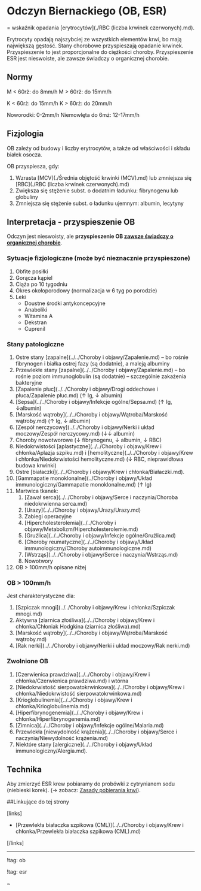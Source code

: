# Odczyn Biernackiego (OB, ESR)

= wskaźnik opadania [erytrocytów](./RBC (liczba krwinek czerwonych).md).



Erytrocyty opadają najszybciej ze wszystkich elementów krwi, bo mają największą gęstość. Stany chorobowe przyspieszają opadanie krwinek. Przyspieszenie to jest proporcjonalne do ciężkości choroby. Przyspieszenie ESR jest nieswoiste, ale zawsze świadczy o organicznej chorobie.



## Normy

M < 60rż: do 8mm/h
M > 60rż: do 15mm/h

K < 60rż: do 15mm/h
K > 60rż: do 20mm/h

Noworodki: 0-2mm/h
Niemowlęta do 6mż: 12-17mm/h



## Fizjologia

OB zależy od budowy i liczby erytrocytów, a także od właściwości i składu białek osocza.

OB przyspiesza, gdy:

1. Wzrasta [MCV](./Średnia objętość krwinki (MCV).md) lub zmniejsza się [RBC](./RBC (liczba krwinek czerwonych).md)
2. Zwiększa się stężenie subst. o dodatnim ładunku: fibrynogenu lub globuliny
3. Zmniejsza się stężenie subst. o ładunku ujemnym: albumin, lecytyny



## Interpretacja - przyspieszenie OB

Odczyn jest nieswoisty, ale **przyspieszenie OB <u>zawsze świadczy o organicznej chorobie</u>**. 



### Sytuacje fizjologiczne (może być nieznacznie przyspieszone)

1. Obfite posiłki
2. Gorącza kąpiel
3. Ciąża po 10 tygodniu
4. Okres okołoporodowy (normalizacja w 6 tyg po porodzie)
5. Leki
   - Doustne środki antykoncepcyjne
   - Anaboliki
   - Witamina A
   - Dekstran
   - Cuprenil



### Stany patologiczne

1. Ostre stany [zapalne](../../Choroby i objawy/Zapalenie.md) – bo rośnie fibrynogen i białka ostrej fazy (są dodatnie), a maleją albuminy
2. Przewlekłe stany [zapalne](../../Choroby i objawy/Zapalenie.md) – bo rośnie poziom immunoglobulin (są dodatnie) – szczególnie zakażenia bakteryjne
3. [Zapalenie płuc](../../Choroby i objawy/Drogi oddechowe i płuca/Zapalenie płuc.md) (↑ Ig, ↓ albumin)
4. [Sepsa](../../Choroby i objawy/Infekcje ogólne/Sepsa.md) (↑ Ig, ↓albumin)
5. [Marskość wątroby](../../Choroby i objawy/Wątroba/Marskość wątroby.md) (↑ Ig, ↓ albumin)
6. [Zespół nerczycowy](../../Choroby i objawy/Nerki i układ moczowy/Zespół nerczycowy.md) (↓↓ albumin)
7. Choroby nowotworowe (↓ fibrynogenu, ↓ albumin, ↓ RBC)
8. Niedokrwistości [aplastyczne](../../Choroby i objawy/Krew i chłonka/Aplazja szpiku.md) i [hemolityczne](../../Choroby i objawy/Krew i chłonka/Niedokrwistości hemolityczne.md) (↓ RBC, nieprawidłowa budowa krwinki)
9. Ostre [białaczki](../../Choroby i objawy/Krew i chłonka/Białaczki.md).
10. [Gammapatie monoklonalne](../Choroby i objawy/Układ immunologiczny/Gammapatie monoklonalne.md) (↑ Ig)
11. Martwica tkanek: 
    1. [Zawał serca](../../Choroby i objawy/Serce i naczynia/Choroba niedokrwienna serca.md)
    2. [Urazy](../../Choroby i objawy/Urazy/Urazy.md)
    3. Zabiegi operacyjne
    4. [Hipercholesterolemia](../../Choroby i objawy/Metabolizm/Hipercholesterolemie.md)
    5. [Gruźlica](../../Choroby i objawy/Infekcje ogólne/Gruźlica.md)
    6. [Choroby reumatyczne](../../Choroby i objawy/Układ immunologiczny/Choroby autoimmunologiczne.md)
    7. [Wstrząs](../../Choroby i objawy/Serce i naczynia/Wstrząs.md)
    8. Nowotwory
12. OB > 100mm/h opisane niżej



### OB > 100mm/h

Jest charakterystyczne dla:

1. [Szpiczak mnogi](../../Choroby i objawy/Krew i chłonka/Szpiczak mnogi.md)
2. Aktywna [ziarnica złośliwa](../../Choroby i objawy/Krew i chłonka/Chłoniak Hodgkina (ziarnica złośliwa).md)
3. [Marskość wątroby](../../Choroby i objawy/Wątroba/Marskość wątroby.md)
4. [Rak nerki](../../Choroby i objawy/Nerki i układ moczowy/Rak nerki.md)



### Zwolnione OB

1. [Czerwienica prawdziwa](../../Choroby i objawy/Krew i chłonka/Czerwienica prawdziwa.md) i wtórna
2. [Niedokrwistość sierpowatokrwinkowa](../../Choroby i objawy/Krew i chłonka/Niedokrwistość sierpowatokrwinkowa.md)
3. [Krioglobulinemia](../../Choroby i objawy/Krew i chłonka/Krioglobulinemia.md)
4. [Hiperfibrynogenemia](../../Choroby i objawy/Krew i chłonka/Hiperfibrynogenemia.md)
5. [Zimnica](../../Choroby i objawy/Infekcje ogólne/Malaria.md)
6. Przewlekła [niewydolność krążenia](../../Choroby i objawy/Serce i naczynia/Niewydolność krążenia.md)
7. Niektóre stany [alergiczne](../../Choroby i objawy/Układ immunologiczny/Alergia.md).



## Technika

Aby zmierzyć ESR krew pobiaramy do probówki z cytrynianem sodu (niebieski korek). (→ zobacz: [Zasady pobierania krwi](../Materiały/Krew.md)).



##Linkujące do tej strony

[links]

- [Przewlekła białaczka szpikowa (CML)](../../Choroby i objawy/Krew i chłonka/Przewlekła białaczka szpikowa (CML).md)


[/links]





------

!tag: ob

!tag: esr

~